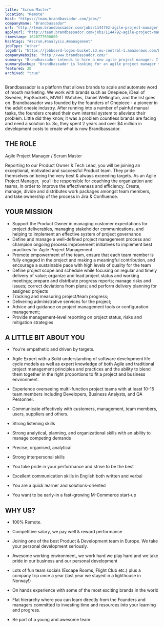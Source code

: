 ```yaml
---
title: "Scrum Master"
location: "Remote"
host: "https://team.brandbassador.com/jobs/"
companyName: "Brandbassador"
url: "http://team.brandbassador.com/jobs/1144792-agile-project-manager-scrum-master"
applyUrl: "http://team.brandbassador.com/jobs/1144792-agile-project-manager-scrum-master/applications/new?"
timestamp: 1620777600000
hashtags: "#scrum,#analysis,#management"
jobType: "other"
logoUrl: "https://jobboard-logos-bucket.s3.eu-central-1.amazonaws.com/brandbassador"
companyWebsite: "http://www.brandbassador.com/"
summary: "Brandbassador intends to hire a new agile project manager. If you have 2 years and over $4 million in development costs to create what is now Brandbassador, consider applying."
summaryBackup: "Brandbassador is looking for an agile project manager that has experience in: #scrum, #branding, #analysis."
featured: 20
archived: "true"
---
```


Brandbassador is a platform that allows brands to scale and automate word of mouth marketing. We work with brands such as Onepiece, iDeal of Sweden, PopSockets, MVMT Watches, Daniel Wellington, and the list goes on. Brandbassador was founded by the founders of Onepiece - a pioneer in the adult onesie industry. After running into a number of painful manual tasks, the founders created their own internal system to alleviate their problem. Little did they know, it was a problem countless brands are facing and need a solution to. So, they spent 2 years and over $4 million in development costs to create what is now Brandbassador.

## THE ROLE

Agile Project Manager / Scrum Master

Reporting to our Product Owner & Tech Lead, you will be joining an exceptional, motivated and successful Product team. They pride themselves on being the very best & always exceeding targets. As an Agile Project Manager,  you'll be responsible for coaching the organization and teams, in order to improve the effectiveness and efficiency. Create, manage, divide and distributes work packages amongst team members, and take ownership of the process in Jira & Confluence.

## YOUR MISSION

*   Support the Product Owner in managing customer expectations for project deliverables, managing stakeholder communications, and helping to implement an effective system of project governance
*   Define and manage a well-defined project management process and champion ongoing process improvement initiatives to implement best practices for Agile Project Management
*   Promote empowerment of the team, ensure that each team member is fully engaged in the project and making a meaningful contribution, and encourage a sustainable pace with high levels of quality for the team
*   Define project scope and schedule while focusing on regular and timely delivery of value; organize and lead project status and working meetings; prepare and distribute progress reports; manage risks and issues; correct deviations from plans; and perform delivery planning for assigned projects
*   Tracking and measuring project/team progress;
*   Delivering administrative services for the project;
*   Advice and guidance on project management tools or configuration management;
*   Provide management-level reporting on project status, risks and mitigation strategies

## A LITTLE BIT ABOUT YOU

*   You're empathetic and driven by targets.
*   Agile Expert with a Solid understanding of software development life cycle models as well as expert knowledge of both Agile and traditional project management principles and practices and the ability to blend them together in the right proportions to fit a project and business environment.

*   Experience overseeing multi-function project teams with at least 10-15 team members including Developers, Business Analysts, and QA Personnel.
*   Communicate effectively with customers, management, team members, users, suppliers and others.
*   Strong listening skills
*   Strong analytical, planning, and organizational skills with an ability to manage competing demands
*   Precise, organised, analytical
*   Strong interpersonal skills
*   You take pride in your performance and strive to be the best
*   Excellent communication skills in English both written and verbal
*   You are a quick learner and solutions-oriented
*   You want to be early-in a fast-growing M-Commerce start-up

## WHY US?

*   100% Remote.

*   Competitive salary, we pay well & reward performance
*   Joining one of the best Product & Development team in Europe. We take your personal development seriously.

*   Awesome working environment, we work hard we play hard and we take pride in our business and our personal development

*   Lots of fun team socials (Escape Rooms, Flight Club etc.) plus a company trip once a year (last year we stayed in a lighthouse in Norway!) 
*   On hands experience with some of the most exciting brands in the world
*   Flat hierarchy where you can learn directly from the Founders and managers committed to investing time and resources into your learning and progress.
*   Be part of a young and awesome team
